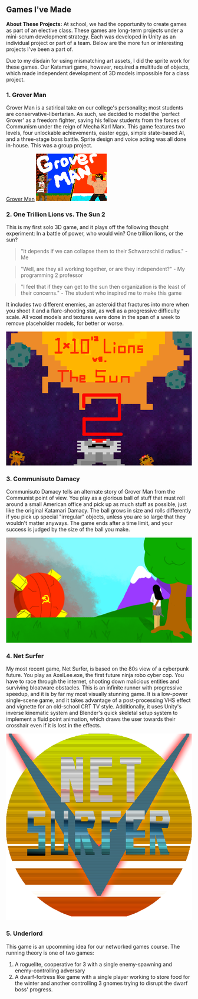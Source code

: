 ## Games I've Made

**About These Projects:** At school, we had the opportunity to create games as part of an elective class. These games are long-term projects under a mini-scrum development strategy. Each was developed in Unity as an individual project or part of a team. Below are the more fun or interesting projects I've been a part of.

Due to my disdain for using mismatching art assets, I did the sprite work for these games. Our Katamari game, however, required a multitude of objects, which made independent development of 3D models impossible for a class project.

### 1. Grover Man

Grover Man is a satirical take on our college's personality; most students are conservative-libertarian. As such, we decided to model the 'perfect Grover' as a freedom fighter, saving his fellow students from the forces of Communism under the reign of Mecha Karl Marx. This game features two levels, four unlockable achievements, easter eggs, simple state-based AI, and a three-stage boss battle. Sprite design and voice acting was all done in-house. This was a group project.

[Grover Man](https://github.com/HugheZ/Grover-Man)
<img src="images/GroverSplash.png?raw=true"/>

### 2. One Trillion Lions vs. The Sun 2

This is my first solo 3D game, and it plays off the following thought experiment: In a battle of power, who would win? One trillion lions, or the sun?

>   "It depends if we can collapse them to their Schwarzschild radius." - Me

>   "Well, are they all working together, or are they independent?" - My programming 2 professor

>   "I feel that if they can get to the sun then organization is the least of their concerns." - The student who inspired me to make this game

It includes two different enemies, an asteroid that fractures into more when you shoot it and a flare-shooting star, as well as a progressive difficulty scale. All voxel models and textures were done in the span of a week to remove placeholder models, for better or worse.

<img src="images/SpaceBackground2.png?raw=true"/>

### 3. Communisuto Damacy

Communisuto Damacy tells an alternate story of Grover Man from the Communist point of view. You play as a glorious ball of stuff that must roll around a small American office and pick up as much stuff as possible, just like the original Katamari Damacy. The ball grows in size and rolls differently if you pick up special "irregular" objects, unless you are so large that they wouldn't matter anyways. The game ends after a time limit, and your success is judged by the size of the ball you make.

<img src="images/CDSplash.png"/>

### 4. Net Surfer

My most recent game, Net Surfer, is based on the 80s view of a cyberpunk future. You play as AxelLee.exe, the first future ninja robo cyber cop. You have to race through the internet, shooting down malicious entities and surviving bloatware obstacles. This is an infinite runner with progressive speedup, and it is by far my most visually stunning game. It is a low-power single-scene game, and it takes advantage of a post-processing VHS effect and vignette for an old-school CRT TV style. Additionally, it uses Unity's inverse kinematic system and Blender's quick skeletal setup system to implement a fluid point animation, which draws the user towards their crosshair even if it is lost in the effects.

<img src="images/NetSurferLogo.png"/>

### 5. Underlord

This game is an upcomming idea for our networked games course. The running theory is one of two games:

1. A roguelite, cooperative for 3 with a single enemy-spawning and enemy-controlling adversary
2. A dwarf-fortress like game with a single player working to store food for the winter and another controlling 3 gnomes trying to disrupt the dwarf boss' progress.
